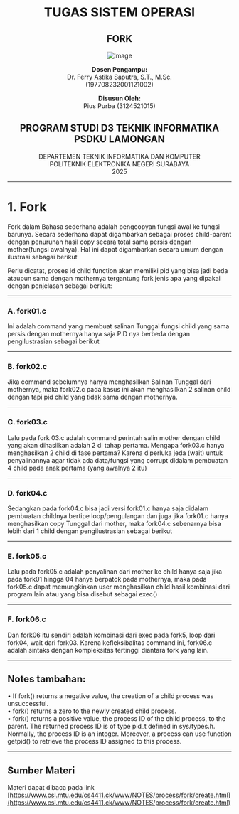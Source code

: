 <div align="center">

# TUGAS SISTEM OPERASI

## **FORK**

![Image](https://github.com/user-attachments/assets/3ad88b6e-7159-44a2-a004-c909b974a88c)

**Dosen Pengampu:**  
Dr. Ferry Astika Saputra, S.T., M.Sc.  
(197708232001121002)

**Disusun Oleh:**  
Pius Purba (3124521015)

## **PROGRAM STUDI D3 TEKNIK INFORMATIKA PSDKU LAMONGAN**  
DEPARTEMEN TEKNIK INFORMATIKA DAN KOMPUTER  
POLITEKNIK ELEKTRONIKA NEGERI SURABAYA  
2025

</div>

---

# 1. Fork

Fork dalam Bahasa sederhana adalah pengcopyan fungsi awal ke fungsi barunya. Secara sederhana dapat digambarkan sebagai proses child-parent dengan penurunan hasil copy secara total sama persis dengan mother(fungsi awalnya). Hal ini dapat digambarkan secara umum dengan ilustrasi sebagai berikut

Perlu dicatat, proses id child function akan memiliki pid yang bisa jadi beda ataupun sama dengan mothernya tergantung fork jenis apa yang dipakai dengan penjelasan sebagai berikut:

---

### A. fork01.c

Ini adalah command yang membuat salinan Tunggal fungsi child yang sama persis dengan mothernya hanya saja PID nya berbeda dengan pengilustrasian sebagai berikut

---

### B. fork02.c

Jika command sebelumnya hanya menghasilkan Salinan Tunggal dari mothernya, maka fork02.c pada kasus ini akan menghasilkan 2 salinan child dengan tapi pid child yang tidak sama dengan mothernya.

---

### C. fork03.c

Lalu pada fork 03.c adalah command perintah salin mother dengan child yang akan dihasilkan adalah 2 di tahap pertama. Mengapa fork03.c hanya menghasilkan 2 child di fase pertama? Karena diperluka jeda (wait) untuk penyalinannya agar tidak ada data/fungsi yang corrupt didalam pembuatan 4 child pada anak pertama (yang awalnya 2 itu)

---

### D. fork04.c

Sedangkan pada fork04.c bisa jadi versi fork01.c hanya saja didalam pembuatan childnya bertipe loop/pengulangan dan juga jika fork01.c hanya menghasilkan copy Tunggal dari mother, maka fork04.c sebenarnya bisa lebih dari 1 child dengan pengilustrasian sebagai berikut

---

### E. fork05.c

Lalu pada fork05.c adalah penyalinan dari mother ke child hanya saja jika pada fork01 hingga 04 hanya berpatok pada mothernya, maka pada fork05.c dapat memungkinkan user menghasilkan child hasil kombinasi dari program lain atau yang bisa disebut sebagai exec()

---

### F. fork06.c

Dan fork06 itu sendiri adalah kombinasi dari exec pada fork5, loop dari fork04, wait dari fork03. Karena kefleksibalitas command ini, fork06.c adalah sintaks dengan kompleksitas tertinggi diantara fork yang lain.

---

## Notes tambahan:

• If fork() returns a negative value, the creation of a child process was unsuccessful.  
• fork() returns a zero to the newly created child process.  
• fork() returns a positive value, the process ID of the child process, to the parent. The returned process ID is of type pid_t defined in sys/types.h. Normally, the process ID is an integer. Moreover, a process can use function getpid() to retrieve the process ID assigned to this process.

---

## Sumber Materi

Materi dapat dibaca pada link  
[https://www.csl.mtu.edu/cs4411.ck/www/NOTES/process/fork/create.html](https://www.csl.mtu.edu/cs4411.ck/www/NOTES/process/fork/create.html)

